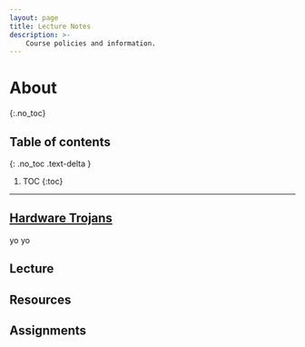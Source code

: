 ```yaml
---
layout: page
title: Lecture Notes
description: >-
    Course policies and information.
---
```


# About
{:.no_toc}

## Table of contents
{: .no_toc .text-delta }

1. TOC
{:toc}

---

## [Hardware Trojans](just-the-class/_layouts/lecture1.md)

yo yo


## Lecture

## Resources


## Assignments
